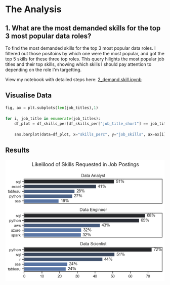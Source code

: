 # The Analysis

## 1. What are the most demanded skills for the top 3 most popular data roles?

To find the most demanded skills for the top 3 most popular data roles. I filtered out those positoins by which one were the most popular, and got the top 5 skills for these three top roles. This query hilights the most popular job titles and their top skills, showing which skills I should pay attention to depending on the role I'm targetting. 

View my notebook with detailed steps here:
[2_demand.skill.ipynb](Actual_project/2_demand_skill.ipynb)

## Visualise Data
```Python
fig, ax = plt.subplots(len(job_titles),1)

for i, job_title in enumerate(job_titles):
    df_plot = df_skills_per[df_skills_per["job_title_short"] == job_title].head()

    sns.barplot(data=df_plot, x="skills_perc", y="job_skills", ax=ax[i], hue="skill_count", palette="dark:b_r")
```

## Results

![Visualisation of Top skills for Data nerds](Actual_project/Images/skill_demand_all_data_roles.png)